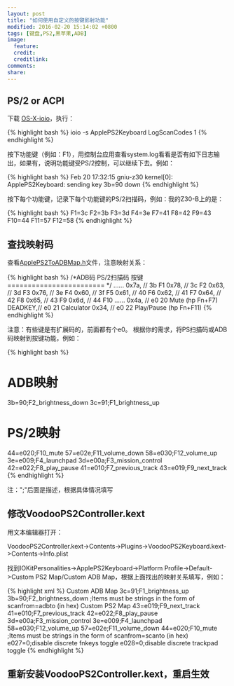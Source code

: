 ```yaml
---
layout: post
title: "如何使用自定义的按键影射功能"
modified: 2016-02-20 15:14:02 +0800
tags: [键盘,PS2,黑苹果,ADB]
image:
  feature: 
  credit: 
  creditlink: 
comments: 
share: 
---
```


## PS/2 or ACPI

下载 [OS-X-ioio](https://bitbucket.org/RehabMan/os-x-ioio/downloads)，执行：

{% highlight bash %}
ioio -s ApplePS2Keyboard LogScanCodes 1
{% endhighlight %}

按下功能键（例如：F1），用控制台应用查看system.log看看是否有如下日志输出，如果有，说明功能键受PS/2控制，可以继续下去。例如：

{% highlight bash %}
Feb 20 17:32:15 gniu-z30 kernel[0]: ApplePS2Keyboard: sending key 3b=90 down
{% endhighlight %}

按下每个功能键，记录下每个功能键的PS/2扫描码，例如：我的Z30-B上的是：

{% highlight bash %}
F1=3c
F2=3b
F3=3d
F4=3e
F7=41
F8=42
F9=43
F10=44
F11=57
F12=58
{% endhighlight %}

## 查找映射码

查看[ApplePS2ToADBMap.h](/upload/download/ApplePS2ToADBMap.h.zip)文件，注意映射关系：

{% highlight bash %}
/*ADB码   PS/2扫描码  按键
======================== */
......
0x7a,   // 3b  F1
0x78,   // 3c  F2
0x63,   // 3d  F3
0x76,   // 3e  F4
0x60,   // 3f  F5
0x61,   // 40  F6
0x62,   // 41  F7
0x64,   // 42  F8
0x65,   // 43  F9
0x6d,   // 44  F10
......
0x4a,   // e0 20  Mute (hp Fn+F7)
DEADKEY,// e0 21  Calculator
0x34,   // e0 22  Play/Pause (hp Fn+F11)
{% endhighlight %}

注意：有些键是有扩展码的，前面都有个e0。
根据你的需求，将PS扫描码或ADB码映射到按键功能，例如：

{% highlight bash %}
# ADB映射
3b=90;F2_brightness_down
3c=91;F1_brightness_up

# PS/2映射
44=e020;F10_mute
57=e02e;F11_volume_down
58=e030;F12_volume_up
3e=e009;F4_launchpad
3d=e00a;F3_mission_control
42=e022;F8_play_pause
41=e010;F7_previous_track
43=e019;F9_next_track
{% endhighlight %}

注：";"后面是描述，根据具体情况填写

## 修改VoodooPS2Controller.kext

用文本编辑器打开：

VoodooPS2Controller.kext->Contents->Plugins->VoodooPS2Keyboard.kext->Contents->Info.plist

找到IOKitPersonalities->ApplePS2Keyboard->Platform Profile->Default->Custom PS2 Map/Custom ADB Map，根据上面找出的映射关系填写，例如：

{% highlight xml %}
<key>Custom ADB Map</key>
<array>
	<string>3c=91;F1_brightness_up</string>
	<string>3b=90;F2_brightness_down</string>
	<string>;Items must be strings in the form of scanfrom=adbto (in hex)</string>
</array>
<key>Custom PS2 Map</key>
<array>
	<string>43=e019;F9_next_track</string>
	<string>41=e010;F7_previous_track</string>
	<string>42=e022;F8_play_pause</string>
	<string>3d=e00a;F3_mission_control</string>
	<string>3e=e009;F4_launchpad</string>
	<string>58=e030;F12_volume_up</string>
	<string>57=e02e;F11_volume_down</string>
	<string>44=e020;F10_mute</string>
	<string>;Items must be strings in the form of scanfrom=scanto (in hex)</string>
	<string>e027=0;disable discrete fnkeys toggle</string>
	<string>e028=0;disable discrete trackpad toggle</string>
</array>
{% endhighlight %}


## 重新安装VoodooPS2Controller.kext，重启生效
